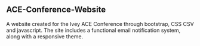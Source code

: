 ## ACE-Conference-Website ##

A website created for the Ivey ACE Conference through bootstrap, CSS CSV and javascript. The site includes a functional email notification system, along with a responsive theme.
